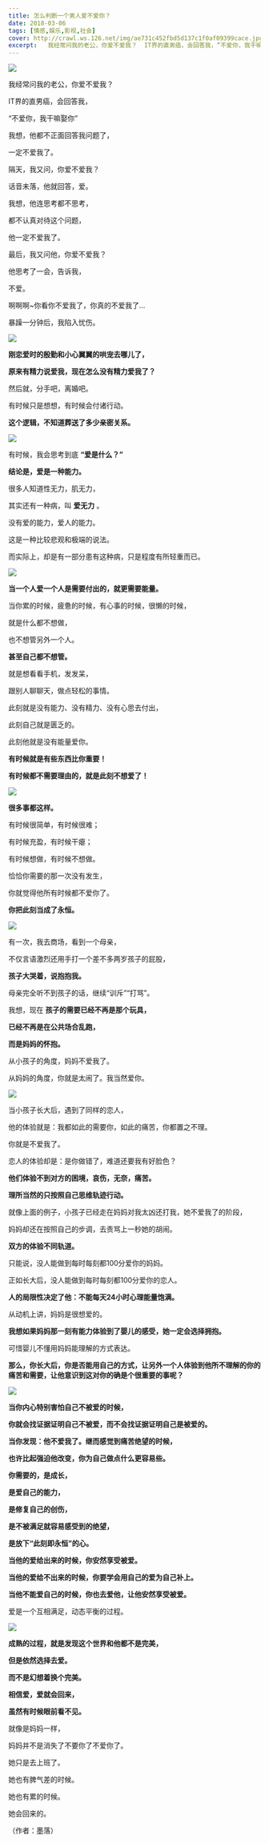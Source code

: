 ```yaml
---
title: 怎么判断一个男人爱不爱你？
date: 2018-03-06
tags: [情感,娱乐,影视,社会]
cover: http://crawl.ws.126.net/img/ae731c452fbd5d137c1f0af09399cace.jpg
excerpt:   我经常问我的老公，你爱不爱我？  IT界的直男癌，会回答我，“不爱你，我干嘛娶你”
---
```

![](http://crawl.ws.126.net/img/ae731c452fbd5d137c1f0af09399cace.jpg)  

我经常问我的老公，你爱不爱我？  

IT界的直男癌，会回答我，

“不爱你，我干嘛娶你”

我想，他都不正面回答我问题了，

一定不爱我了。

隔天，我又问，你爱不爱我？

话音未落，他就回答，爱。

我想，他连思考都不思考，

都不认真对待这个问题，

他一定不爱我了。

最后，我又问他，你爱不爱我？

他思考了一会，告诉我，

不爱。

啊啊啊~你看你不爱我了，你真的不爱我了...

暴躁一分钟后，我陷入忧伤。

![](http://crawl.ws.126.net/img/02916ff7fa7da038b3684476cd3cb5ff.jpg)  

**刚恋爱时的殷勤和小心翼翼的哄宠去哪儿了，**

**原来有精力说爱我，现在怎么没有精力爱我了？**

然后就，分手吧，离婚吧。

有时候只是想想，有时候会付诸行动。

**这个逻辑，不知道葬送了多少亲密关系。**

![](http://crawl.ws.126.net/img/9aaa734583bd7262e59bcf9cc14f85a1.jpg)  

有时候，我会思考到底 **“爱是什么？”**

**结论是，爱是一种能力。**

很多人知道性无力，肌无力，

其实还有一种病，叫 **爱无力** 。

没有爱的能力，爱人的能力。

这是一种比较悲观和极端的说法。

而实际上，却是有一部分患有这种病，只是程度有所轻重而已。

![](http://crawl.ws.126.net/img/45c2936cb4e6b0ce206b1331f2d2d27c.jpg)  

**当一个人爱一个人是需要付出的，就更需要能量。**

当你累的时候，疲惫的时候，有心事的时候，很懒的时候，

就是什么都不想做，

也不想管另外一个人。

**甚至自己都不想管。**

就是想看看手机，发发呆，

跟别人聊聊天，做点轻松的事情。

此刻就是没有能力、没有精力、没有心思去付出，

此刻自己就是匮乏的。

此刻他就是没有能量爱你。

**有时候就是有些东西比你重要！**

**有时候都不需要理由的，就是此刻不想爱了！**

![](http://crawl.ws.126.net/img/51e568f2e50f19e43a54d3dc74edce66.jpg)  

**很多事都这样。**

有时候很简单，有时候很难；

有时候充盈，有时候干瘪；

有时候想做，有时候不想做。

恰恰你需要的那一次没有发生，

你就觉得他所有时候都不爱你了。

**你把此刻当成了永恒。**

![](http://crawl.ws.126.net/img/0812e986feea062969cb2861eb10c1fe.jpg)  

有一次，我去商场，看到一个母亲，

不仅言语激烈还用手打一个差不多两岁孩子的屁股，

**孩子大哭着，说抱抱我。**

母亲完全听不到孩子的话，继续“训斥”“打骂”。

我想，现在 **孩子的需要已经不再是那个玩具，**

**已经不再是在公共场合乱跑，**

**而是妈妈的怀抱。**

从小孩子的角度，妈妈不爱我了。

从妈妈的角度，你就是太闹了。我当然爱你。

![](http://crawl.ws.126.net/img/46e5296b50be74ac70058370bda124bf.jpg)  

当小孩子长大后，遇到了同样的恋人，  

他的体验就是：我都如此的需要你，如此的痛苦，你都置之不理。

你就是不爱我了。

恋人的体验却是：是你做错了，难道还要我有好脸色？

**他们体验不到对方的困境，哀伤，无奈，痛苦。**

**理所当然的只按照自己思维轨迹行动。**

就像上面的例子，小孩子已经走在妈妈对我太凶还打我，她不爱我了的阶段，

妈妈却还在按照自己的步调，去责骂上一秒她的胡闹。

**双方的体验不同轨道。**

只能说，没人能做到每时每刻都100分爱你的妈妈。

正如长大后，没人能做到每时每刻都100分爱你的恋人。

**人的局限性决定了他：不能每天24小时心理能量饱满。**

从动机上讲，妈妈是很想爱的。

**我想如果妈妈那一刻有能力体验到了婴儿的感受，她一定会选择拥抱。**

可惜婴儿不懂用妈妈能理解的方式表达。

**那么，你长大后，你是否能用自己的方式，让另外一个人体验到他所不理解的你的痛苦和需要，让他意识到这对你的确是个很重要的事呢？**

![](http://crawl.ws.126.net/img/fd754b3a95f3fb146eaad31fc09864b3.jpg)  

**当你内心特别害怕自己不被爱的时候，**

**你就会找证据证明自己不被爱，而不会找证据证明自己是被爱的。**

**当你发现：他不爱我了。继而感觉到痛苦绝望的时候，**

**也许比起强迫他改变，你为自己做点什么更容易些。**

**你需要的，是成长，**

**是爱自己的能力，**

**是修复自己的创伤，**

**是不被满足就容易感受到的绝望，**

**是放下“此刻即永恒”的心。**

**当他的爱给出来的时候，你安然享受被爱。**

**当他的爱给不出来的时候，你要学会用自己的爱为自己补上。**

**当他不能爱自己的时候，你也去爱他，让他安然享受被爱。**

爱是一个互相满足，动态平衡的过程。

![](http://crawl.ws.126.net/img/e0e53f7cf01fdb867b583900ee6bb2c3.jpg)  

**成熟的过程，就是发现这个世界和他都不是完美，**

**但是依然选择去爱。**

**而不是幻想着换个完美。**

**相信爱，爱就会回来，**

**虽然有时候眼前看不见。**

就像是妈妈一样，

妈妈并不是消失了不要你了不爱你了。

她只是去上班了。

她也有脾气差的时候。

她也有累的时候。

她会回来的。

（作者：墨落）


